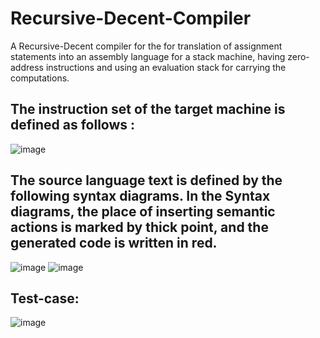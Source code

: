 # Recursive-Decent-Compiler
A Recursive-Decent compiler for the for translation of assignment statements  into an assembly language for a stack machine, having zero-address instructions  and using an evaluation stack for carrying the computations.

## The instruction set of the target machine is defined as follows :
![image](https://github.com/Mohamed-Eldakak/Recursive-Decent-Compiler/assets/106033884/3e369bda-3b91-4fe0-9cdb-1c42c0d534f6)

## The source language text is defined by the following syntax diagrams. In the Syntax diagrams, the place of inserting semantic actions is marked by thick point, and the generated code is written in red.
![image](https://github.com/Mohamed-Eldakak/Recursive-Decent-Compiler/assets/106033884/8cddc9e3-d1a9-4c45-ab88-e54999fe14e4)
![image](https://github.com/Mohamed-Eldakak/Recursive-Decent-Compiler/assets/106033884/4bc5eb4e-0f72-4c3b-8c6e-15ca68e6606c)

## Test-case:
![image](https://github.com/Mohamed-Eldakak/Recursive-Decent-Compiler/assets/106033884/3da67323-ac29-45cd-a2c6-f33aab04154c)



